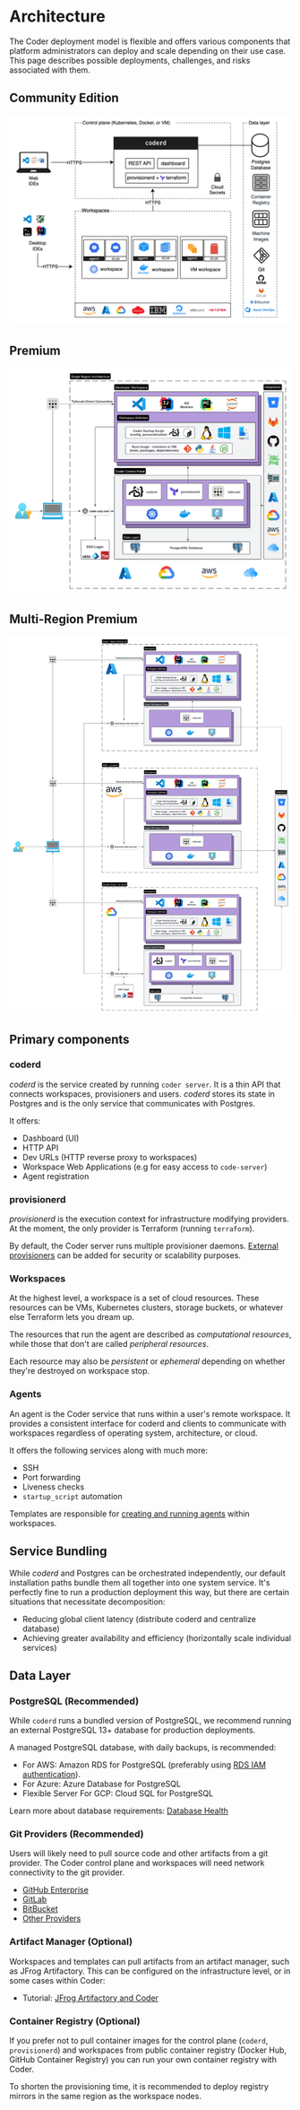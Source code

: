 # Architecture

The Coder deployment model is flexible and offers various components that
platform administrators can deploy and scale depending on their use case. This
page describes possible deployments, challenges, and risks associated with them.

<div class="tabs">

## Community Edition

![Architecture Diagram](../../images/architecture-diagram.png)

## Premium

![Single Region Architecture Diagram](../../images/architecture-single-region.png)

## Multi-Region Premium

![Multi Region Architecture Diagram](../../images/architecture-multi-region.png)

</div>

## Primary components

### coderd

_coderd_ is the service created by running `coder server`. It is a thin API that
connects workspaces, provisioners and users. _coderd_ stores its state in
Postgres and is the only service that communicates with Postgres.

It offers:

- Dashboard (UI)
- HTTP API
- Dev URLs (HTTP reverse proxy to workspaces)
- Workspace Web Applications (e.g for easy access to `code-server`)
- Agent registration

### provisionerd

_provisionerd_ is the execution context for infrastructure modifying providers.
At the moment, the only provider is Terraform (running `terraform`).

By default, the Coder server runs multiple provisioner daemons.
[External provisioners](../provisioners/index.md) can be added for security or
scalability purposes.

### Workspaces

At the highest level, a workspace is a set of cloud resources. These resources
can be VMs, Kubernetes clusters, storage buckets, or whatever else Terraform
lets you dream up.

The resources that run the agent are described as _computational resources_,
while those that don't are called _peripheral resources_.

Each resource may also be _persistent_ or _ephemeral_ depending on whether
they're destroyed on workspace stop.

### Agents

An agent is the Coder service that runs within a user's remote workspace. It
provides a consistent interface for coderd and clients to communicate with
workspaces regardless of operating system, architecture, or cloud.

It offers the following services along with much more:

- SSH
- Port forwarding
- Liveness checks
- `startup_script` automation

Templates are responsible for
[creating and running agents](../templates/extending-templates/index.md#workspace-agents)
within workspaces.

## Service Bundling

While _coderd_ and Postgres can be orchestrated independently, our default
installation paths bundle them all together into one system service. It's
perfectly fine to run a production deployment this way, but there are certain
situations that necessitate decomposition:

- Reducing global client latency (distribute coderd and centralize database)
- Achieving greater availability and efficiency (horizontally scale individual
  services)

## Data Layer

### PostgreSQL (Recommended)

While `coderd` runs a bundled version of PostgreSQL, we recommend running an
external PostgreSQL 13+ database for production deployments.

A managed PostgreSQL database, with daily backups, is recommended:

- For AWS: Amazon RDS for PostgreSQL (preferably using
  [RDS IAM authentication](../../reference/cli/server.md#--postgres-auth)).
- For Azure: Azure Database for PostgreSQL
- Flexible Server For GCP: Cloud SQL for PostgreSQL

Learn more about database requirements:
[Database Health](../monitoring/health-check.md#database)

### Git Providers (Recommended)

Users will likely need to pull source code and other artifacts from a git
provider. The Coder control plane and workspaces will need network connectivity
to the git provider.

- [GitHub Enterprise](../external-auth/index.md#github-enterprise)
- [GitLab](../external-auth/index.md#gitlab-self-managed)
- [BitBucket](../external-auth/index.md#bitbucket-server)
- [Other Providers](../external-auth/index.md#self-managed-git-providers)

### Artifact Manager (Optional)

Workspaces and templates can pull artifacts from an artifact manager, such as
JFrog Artifactory. This can be configured on the infrastructure level, or in
some cases within Coder:

- Tutorial: [JFrog Artifactory and Coder](../integrations/jfrog-artifactory.md)

### Container Registry (Optional)

If you prefer not to pull container images for the control plane (`coderd`,
`provisionerd`) and workspaces from public container registry (Docker Hub,
GitHub Container Registry) you can run your own container registry with Coder.

To shorten the provisioning time, it is recommended to deploy registry mirrors
in the same region as the workspace nodes.
